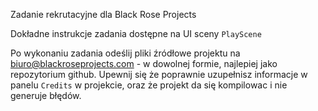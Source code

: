 Zadanie rekrutacyjne dla Black Rose Projects

Dokładne instrukcje zadania dostępne na UI sceny `PlayScene`

Po wykonaniu zadania odeślij pliki źródłowe projektu na biuro@blackroseprojects.com - w dowolnej formie, najlepiej jako repozytorium github.
Upewnij się że poprawnie uzupełnisz informacje w panelu `Credits` w projekcie, oraz że projekt da się kompilowac i nie generuje błędów.

